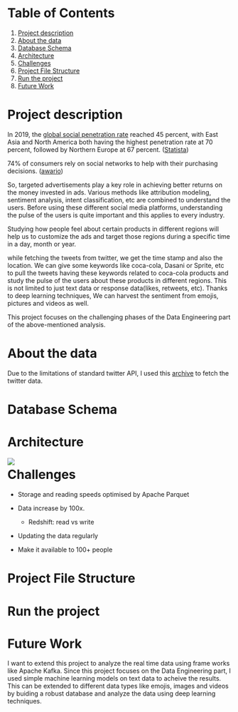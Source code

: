 # Table of Contents
1. [Project description](#Project-description)
2. [About the data](#About-the-data)
3. [Database Schema](#Database-Schema)
4. [Architecture](#Architecture)
5. [Challenges](#Challenges)
6. [Project File Structure](#Project-File-Structure)
7. [Run the project](#Run-the-project)
8. [Future Work](#Future-Work) 

# Project description

In 2019, the [global social penetration rate](https://www.statista.com/statistics/269615/social-network-penetration-by-region/) reached 45 percent, with East Asia and North America both having the highest penetration rate at 70 percent, followed by Northern Europe at 67 percent. ([Statista](https://www.statista.com/topics/1164/social-networks/))

74% of consumers rely on social networks to help with their purchasing decisions. ([awario](https://awario.com/blog/how-social-networks-influence-74-of-shoppers-for-their-purchasing-decisions-today/))

So, targeted advertisements play a key role in achieving better returns on the money invested in ads. Various methods like attribution modeling, sentiment analysis, intent classification, etc are combined to understand the users. Before using these different social media platforms, understanding the pulse of the users is quite important and this applies to every industry.

Studying how people feel about certain products in different regions will help us to customize the ads and target those regions during a specific time in a day, month or year.

while fetching the tweets from twitter, we get the time stamp and also the location. We can give some keywords like coca-cola, Dasani or Sprite, etc to pull the tweets having these keywords related to coca-cola products and study the pulse of the users about these products in different regions. This is not limited to just text data or response data(likes, retweets, etc). Thanks to deep learning techniques, We can harvest the sentiment from emojis, pictures and videos as well.

This project focuses on the challenging phases of the Data Engineering part of the above-mentioned analysis.

# About the data
Due to the limitations of standard twitter API, I used this [archive](https://archive.org/details/twitterstream?and%5B%5D=year%3A%222018%22) to fetch the twitter data. 

# Database Schema

# Architecture
<img align="left" src="https://https://github.com/Abhinavkaitha/Data-Engineering-Capstone-Project/blob/master/Images/Architecture.png" >

# Challenges
- Storage and reading speeds optimised by Apache Parquet

- Data increase by 100x.
    - Redshift: read vs write

- Updating the data regularly

- Make it available to 100+ people

# Project File Structure

# Run the project

# Future Work

I want to extend this project to analyze the real time data using frame works like Apache Kafka. Since this project focuses on the Data Engineering part, I used simple machine learning models on text data to acheive the results. This can be extended to different data types like emojis, images and videos by buiding a robust database and analyze the data using deep learning techniques.
